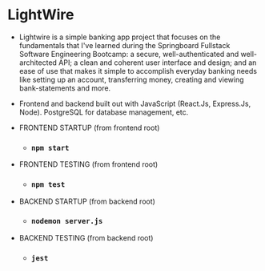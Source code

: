# LightWire

 - Lightwire is a simple banking app project that focuses on the fundamentals that I've learned during the Springboard Fullstack Software Engineering Bootcamp: a secure, well-authenticated and well-architected API; a clean and coherent user interface and design; and an ease of use that makes it simple to accomplish everyday banking needs like setting up an account, transferring money, creating and viewing bank-statements and more.

 - Frontend and backend built out with JavaScript (React.Js, Express.Js, Node). PostgreSQL for database management, etc.

 - FRONTEND STARTUP (from frontend root)
    -   ### `npm start`
 - FRONTEND TESTING (from frontend root)
    -   ### `npm test`
    
 - BACKEND STARTUP (from backend root)
    -   ### `nodemon server.js`
 - BACKEND TESTING (from backend root)
    -   ### `jest`